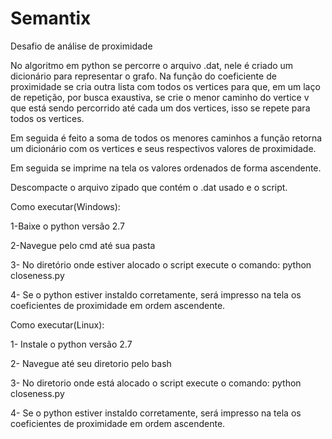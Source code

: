 # Semantix
Desafio de análise de proximidade 

No algoritmo em python se percorre o arquivo .dat, nele é criado um dicionário para representar o grafo.
Na função do coeficiente de proximidade se cria outra lista com todos os vertices para que, em um laço de repetição, por busca exaustiva, se crie o menor caminho do vertice v que está sendo percorrido até cada um dos vertices, isso se repete para todos os vertices.

Em seguida é feito a soma de todos os menores caminhos a função retorna um dicionário com os vertices e seus respectivos valores de proximidade.

Em seguida se imprime na tela os valores ordenados de forma ascendente.

Descompacte o arquivo zipado que contém o .dat usado e o script.

Como executar(Windows):

1-Baixe o python versão 2.7

2-Navegue pelo cmd até sua pasta 

3- No diretório onde estiver alocado o script execute o comando: python closeness.py

4- Se o python estiver instaldo corretamente, será impresso na tela os coeficientes de proximidade em ordem ascendente.

Como executar(Linux):

1- Instale o python versão 2.7

2- Navegue até seu diretorio pelo bash

3- No diretorio onde está alocado o script execute o comando: python closeness.py

4- Se o python estiver instaldo corretamente, será impresso na tela os coeficientes de proximidade em ordem ascendente.
